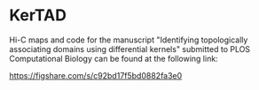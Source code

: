 # KerTAD

Hi-C maps and code for the manuscript "Identifying topologically associating domains using differential kernels" submitted to PLOS Computational Biology can be found at the following link: 

https://figshare.com/s/c92bd17f5bd0882fa3e0
